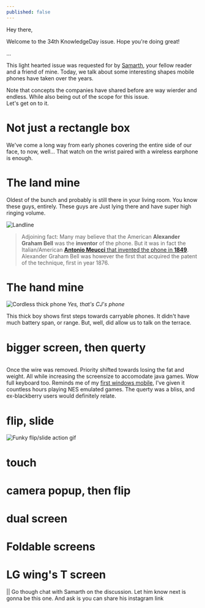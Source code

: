 ```yaml
---
published: false
---
```

Hey there,

Welcome to the 34th KnowledgeDay issue. Hope you're doing great!

...

This light hearted issue was requested for by [Samarth](), your fellow reader and a friend of mine. Today, we talk about some interesting shapes mobile phones have taken over the years.

Note that concepts the companies have shared before are way wierder and endless. While also being out of the scope for this issue.  
Let's get on to it.

# Not just a rectangle box
We've come a long way from early phones covering the entire side of our face, to now, well... That watch on the wrist paired with a wireless earphone is enough.  

# The land mine
Oldest of the bunch and probably is still there in your living room. You know these guys, entirely. These guys are Just lying there and have super high ringing volume.

![Landline]()

> Adjoining fact: Many may believe that the American **Alexander Graham Bell** was the **inventor** of the phone. But it was in fact the Italian/American [**Antonio Meucci** that invented the phone in **1849**](https://www.loc.gov/everyday-mysteries/item/who-is-credited-with-inventing-the-telephone/). Alexander Graham Bell was however the first that acquired the patent of the technique, first in year 1876.

# The hand mine
![Cordless thick phone](https://cs3.gtaall.com/screenshots/4dc09/2015-08/original/93653f6d4065304a98d800ce53886686bb5f827c/290724-gta-sa-2015-08-30-10-29-40-529.jpg)
*Yes, that's CJ's phone*

This thick boy shows first steps towards carryable phones. It didn't have much battery span, or range. But, well, did allow us to talk on the terrace.  

# bigger screen, then querty
![]()

Once the wire was removed. Priority shifted towards losing the fat and weight. All while increasing the screensize to accomodate java games. Wow full keyboard too. Reminds me of my [first windows mobile](https://www.gsmarena.com/amoi_e78-2037.php), I've given it countless hours playing NES emulated games. The querty was a bliss, and ex-blackberry users would definitely relate.   

# flip, slide
![Funky flip/slide action gif]()



# touch

# camera popup, then flip

# dual screen

# Foldable screens

# LG wing's T screen

|| Go though chat with Samarth on the discussion. Let him know next is gonna be this one. And ask is you can share his instagram link
